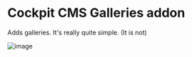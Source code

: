 # Cockpit CMS Galleries addon

Adds galleries. It's really quite simple. (It is not)

![image](https://github.com/user-attachments/assets/7f47eeee-1853-44da-a547-00f77459de30)
